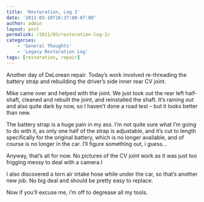 ```yaml
---
title: 'Restoration, Log 2'
date: '2011-03-18T16:37:00-07:00'
author: admin
layout: post
permalink: /2011/03/restoration-log-2/
categories:
    - 'General Thoughts'
    - 'Legacy Restoration Log'
tags: [restoration, repair]
---
```


Another day of DeLorean repair. Today’s work involved re-threading the battery strap and rebuilding the driver’s side inner rear CV joint.

Mike came over and helped with the joint. We just took out the rear left half-shaft, cleaned and rebuilt the joint, and reinstalled the shaft. It’s raining out and also quite dark by now, so I haven’t done a road test – but it looks better than new.

The battery strap is a huge pain in my ass. I’m not quite sure what I’m going to do with it, as only one half of the strap is adjustable, and it’s cut to length specifically for the original battery, which is no longer available, and of course is no longer in the car. I’ll figure something out, i guess…

Anyway, that’s all for now. No pictures of the CV joint work as it was just too frigging messy to deal with a camera.I

I also discovered a torn air intake hose while under the car, so that’s another new job. No big deal and should be pretty easy to replace.

Now if you’ll excuse me, i’m off to degrease all my tools.